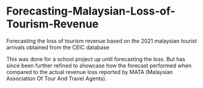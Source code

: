# Forecasting-Malaysian-Loss-of-Tourism-Revenue
Forecasting the loss of tourism revenue based on the 2021 malaysian tourist arrivals obtained from the CEIC database


This was done for a school project up until forecasting the loss. But has since been further refined to showcase how the forecast performed when compared to the actual revenue loss reported by MATA (Malaysian Association Of Tour And Travel Agents). 
